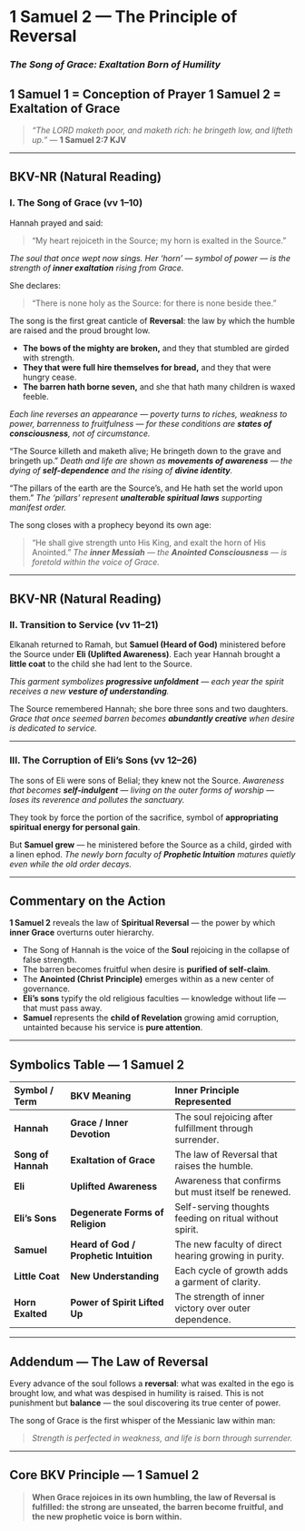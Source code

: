 # 1 Samuel 2 — The Principle of Reversal
### *The Song of Grace: Exaltation Born of Humility*

1 Samuel 1 = Conception of Prayer
1 Samuel 2 = Exaltation of Grace
---

> _“The LORD maketh poor, and maketh rich: he bringeth low, and lifteth up.”_
> — **1 Samuel 2:7 KJV**

---


## **BKV-NR (Natural Reading)**

### **I. The Song of Grace (vv 1–10)**

Hannah prayed and said:
> “My heart rejoiceth in the Source; my horn is exalted in the Source.”

*The soul that once wept now sings. Her ‘horn’ — symbol of power — is the strength of **inner exaltation** rising from Grace.*

She declares:
> “There is none holy as the Source: for there is none beside thee.”

The song is the first great canticle of **Reversal**: the law by which the humble are raised and the proud brought low.

- **The bows of the mighty are broken,** and they that stumbled are girded with strength.
- **They that were full hire themselves for bread,** and they that were hungry cease.
- **The barren hath borne seven,** and she that hath many children is waxed feeble.

*Each line reverses an appearance — poverty turns to riches, weakness to power, barrenness to fruitfulness — for these conditions are **states of consciousness**, not of circumstance.*

“The Source killeth and maketh alive; He bringeth down to the grave and bringeth up.”
*Death and life are shown as **movements of awareness** — the dying of **self-dependence** and the rising of **divine identity**.*

“The pillars of the earth are the Source’s, and He hath set the world upon them.”
*The ‘pillars’ represent **unalterable spiritual laws** supporting manifest order.*

The song closes with a prophecy beyond its own age:
> “He shall give strength unto His King, and exalt the horn of His Anointed.”
*The **inner Messiah** — the **Anointed Consciousness** — is foretold within the voice of Grace.*

---
## **BKV-NR (Natural Reading)**

### **II. Transition to Service (vv 11–21)**

Elkanah returned to Ramah, but **Samuel (Heard of God)** ministered before the Source under **Eli (Uplifted Awareness)**.
Each year Hannah brought a **little coat** to the child she had lent to the Source.

*This garment symbolizes **progressive unfoldment** — each year the spirit receives a new **vesture of understanding**.*

The Source remembered Hannah; she bore three sons and two daughters.
*Grace that once seemed barren becomes **abundantly creative** when desire is dedicated to service.*

---

### **III. The Corruption of Eli’s Sons (vv 12–26)**

The sons of Eli were sons of Belial; they knew not the Source.
*Awareness that becomes **self-indulgent** — living on the outer forms of worship — loses its reverence and pollutes the sanctuary.*

They took by force the portion of the sacrifice, symbol of **appropriating spiritual energy for personal gain**.

But **Samuel grew** — he ministered before the Source as a child, girded with a linen ephod.
*The newly born faculty of **Prophetic Intuition** matures quietly even while the old order decays.*

---

## **Commentary on the Action**

**1 Samuel 2** reveals the law of **Spiritual Reversal** — the power by which **inner Grace** overturns outer hierarchy.

- The Song of Hannah is the voice of the **Soul** rejoicing in the collapse of false strength.
- The barren becomes fruitful when desire is **purified of self-claim**.
- The **Anointed (Christ Principle)** emerges within as a new center of governance.
- **Eli’s sons** typify the old religious faculties — knowledge without life — that must pass away.
- **Samuel** represents the **child of Revelation** growing amid corruption, untainted because his service is **pure attention**.

---

## **Symbolics Table — 1 Samuel 2**

| Symbol / Term | BKV Meaning | Inner Principle Represented |
|:---|:---|:---|
| **Hannah** | **Grace / Inner Devotion** | The soul rejoicing after fulfillment through surrender. |
| **Song of Hannah** | **Exaltation of Grace** | The law of Reversal that raises the humble. |
| **Eli** | **Uplifted Awareness** | Awareness that confirms but must itself be renewed. |
| **Eli’s Sons** | **Degenerate Forms of Religion** | Self-serving thoughts feeding on ritual without spirit. |
| **Samuel** | **Heard of God / Prophetic Intuition** | The new faculty of direct hearing growing in purity. |
| **Little Coat** | **New Understanding** | Each cycle of growth adds a garment of clarity. |
| **Horn Exalted** | **Power of Spirit Lifted Up** | The strength of inner victory over outer dependence. |

---

## **Addendum — The Law of Reversal**

Every advance of the soul follows a **reversal**:
what was exalted in the ego is brought low, and what was despised in humility is raised.
This is not punishment but **balance** — the soul discovering its true center of power.

The song of Grace is the first whisper of the Messianic law within man:
> *Strength is perfected in weakness, and life is born through surrender.*

---

## **Core BKV Principle — 1 Samuel 2**

> **When Grace rejoices in its own humbling, the law of Reversal is fulfilled: the strong are unseated, the barren become fruitful, and the new prophetic voice is born within.**





